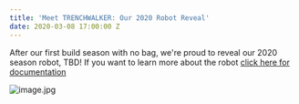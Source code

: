 ```yaml
---
title: 'Meet TRENCHWALKER: Our 2020 Robot Reveal'
date: 2020-03-08 17:00:00 Z
---
```


After our first build season with no bag, we're proud to reveal our 2020 season robot, TBD! If you want to learn more about the robot [click here for documentation](https://frcpersevere.com/robots) 

![image.jpg](/uploads/image.jpg)


<frame width="560" height="315" src="[sstg-C32660E0-FF4B-4F13-AFD2-8B61BB47E52C.mov](/uploads/sstg-C32660E0-FF4B-4F13-AFD2-8B61BB47E52C.mov)" frameborder="0" allow="accelerometer; autoplay; encrypted-media; gyroscope; picture-in-picture" allowfullscreen></frame>

